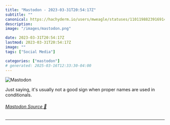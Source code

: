 ```yaml
---
title: "Mastodon - 2023-03-31T20:54:17Z"
subtitle: ""
canonical: https://hachyderm.io/users/mweagle/statuses/110119882391691477
description:
image: "/images/mastodon.png"

date: 2023-03-31T20:54:17Z
lastmod: 2023-03-31T20:54:17Z
image: ""
tags: ["Social Media"]

categories: ["mastodon"]
# generated: 2025-03-16T12:33:30-04:00
---
```

![Mastodon](/images/mastodon.png)

<p>Just saying, it&#39;s usually not a good sign when proper names are used in conditionals.</p>


###### [Mastodon Source 🐘](https://hachyderm.io/@mweagle/110119882391691477)

___
